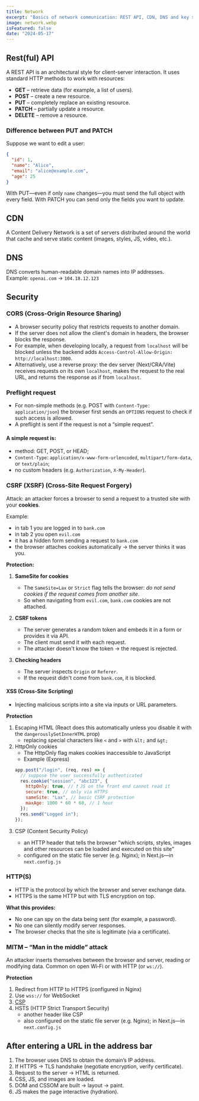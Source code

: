 ```yaml
---
title: Network
excerpt: "Basics of network communication: REST API, CDN, DNS and key security concepts."
image: network.webp
isFeatured: false
date: "2024-05-17"
---
```


## Rest(ful) API

A REST API is an architectural style for client-server interaction. It uses standard HTTP methods to work with resources:

- **GET** – retrieve data (for example, a list of users).
- **POST** – create a new resource.
- **PUT** – completely replace an existing resource.
- **PATCH** – partially update a resource.
- **DELETE** – remove a resource.

### Difference between PUT and PATCH

Suppose we want to edit a user:

```json
{
  "id": 1,
  "name": "Alice",
  "email": "alice@example.com",
  "age": 25
}
```

With PUT—even if only `name` changes—you must send the full object with every field.
With PATCH you can send only the fields you want to update.

## CDN

A Content Delivery Network is a set of servers distributed around the world that cache and serve static content (images, styles, JS, video, etc.).

## DNS

DNS converts human-readable domain names into IP addresses.  
Example: `openai.com` → `104.18.12.123`

## Security

### CORS (Cross-Origin Resource Sharing)

- A browser security policy that restricts requests to another domain.
- If the server does not allow the client's domain in headers, the browser blocks the response.
- For example, when developing locally, a request from `localhost` will be blocked unless the backend adds `Access-Control-Allow-Origin: http://localhost:3000`.
- Alternatively, use a reverse proxy: the dev server (Next/CRA/Vite) receives requests on its own `localhost`, makes the request to the real URL, and returns the response as if from `localhost`.

### Preflight request

- For non-simple methods (e.g. POST with `Content-Type: application/json`) the browser first sends an `OPTIONS` request to check if such access is allowed.
- A preflight is sent if the request is not a “simple request”.

#### A simple request is:

- method: GET, POST, or HEAD;
- `Content-Type`: `application/x-www-form-urlencoded`, `multipart/form-data`, or `text/plain`;
- no custom headers (e.g. `Authorization`, `X-My-Header`).

### CSRF (XSRF) (Cross-Site Request Forgery)

Attack: an attacker forces a browser to send a request to a trusted site with your **cookies**.

Example:

- in tab 1 you are logged in to `bank.com`
- in tab 2 you open `evil.com`
- it has a hidden form sending a request to `bank.com`
- the browser attaches cookies automatically → the server thinks it was you.

**Protection:**

1. **SameSite for cookies**

   - The `SameSite=Lax` or `Strict` flag tells the browser: _do not send cookies if the request comes from another site_.
   - So when navigating from `evil.com`, `bank.com` cookies are not attached.

2. **CSRF tokens**

   - The server generates a random token and embeds it in a form or provides it via API.
   - The client must send it with each request.
   - The attacker doesn't know the token → the request is rejected.

3. **Checking headers**
   - The server inspects `Origin` or `Referer`.
   - If the request didn't come from `bank.com`, it is blocked.

#### XSS (Cross-Site Scripting)

- Injecting malicious scripts into a site via inputs or URL parameters.

**Protection**

1. Escaping HTML (React does this automatically unless you disable it with the `dangerouslySetInnerHTML` prop)
   - replacing special characters like `<` and `>` with `&lt;` and `&gt;`
2. HttpOnly cookies
   - The HttpOnly flag makes cookies inaccessible to JavaScript
   - Example (Express)
   ```javascript
   app.post("/login", (req, res) => {
     // suppose the user successfully authenticated
     res.cookie("session", "abc123", {
       httpOnly: true, // ❗ JS on the front end cannot read it
       secure: true, // only via HTTPS
       sameSite: "Lax", // basic CSRF protection
       maxAge: 1000 * 60 * 60, // 1 hour
     });
     res.send("Logged in");
   });
   ```
3. CSP (Content Security Policy) <span id="content-security-policy"/>
   - an HTTP header that tells the browser "which scripts, styles, images and other resources can be loaded and executed on this site"
   - configured on the static file server (e.g. Nginx); in Next.js—in `next.config.js`

### HTTP(S)

- HTTP is the protocol by which the browser and server exchange data.
- HTTPS is the same HTTP but with TLS encryption on top.

**What this provides:**

- No one can spy on the data being sent (for example, a password).
- No one can silently modify server responses.
- The browser checks that the site is legitimate (via a certificate).

### MITM – “Man in the middle” attack

An attacker inserts themselves between the browser and server, reading or modifying data. Common on open Wi‑Fi or with HTTP (or `ws://`).

**Protection**

1. Redirect from HTTP to HTTPS (configured in Nginx)
2. Use `wss://` for WebSocket
3. [CSP](#content-security-policy)
4. HSTS (HTTP Strict Transport Security)
   - another header like CSP
   - also configured on the static file server (e.g. Nginx); in Next.js—in `next.config.js`

## After entering a URL in the address bar

1. The browser uses DNS to obtain the domain’s IP address.
2. If HTTPS → TLS handshake (negotiate encryption, verify certificate).
3. Request to the server → HTML is returned.
4. CSS, JS, and images are loaded.
5. DOM and CSSOM are built → layout → paint.
6. JS makes the page interactive (hydration).
